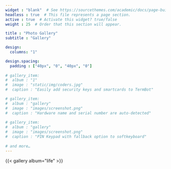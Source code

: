 ```yaml
---
widget : "blank"  # See https://sourcethemes.com/academic/docs/page-builder/
headless : true  # This file represents a page section.
active : true  # Activate this widget? true/false
weight : 25  # Order that this section will appear.

title : "Photo Gallery"
subtitle : "Gallery"

design:
  columns: "1"

design.spacing:
  padding : ["40px", "0", "40px", "0"]
 
# gallery_item:
#  album : "1"
#  image : "static/img/coders.jpg"
#  caption : "Easily add security keys and smartcards to TermBot"

# gallery_item:
#  album : "gallery"
#  image : "images/screenshot.png"
#  caption : "Hardware name and serial number are auto-detected"
 
# gallery_item:
#  album : "gallery"
#  image : "images/screenshot.png"
#  caption : "PIN Keypad with fallback option to softkeyboard"
 
# and more…
---
```


{{< gallery album="life" >}}